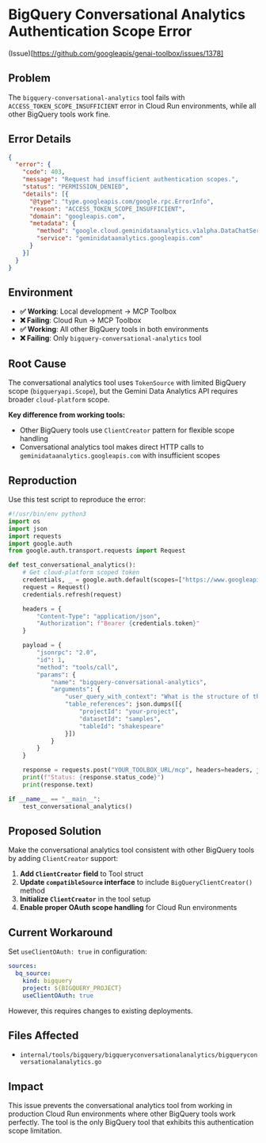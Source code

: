 # BigQuery Conversational Analytics Authentication Scope Error

(Issue)[https://github.com/googleapis/genai-toolbox/issues/1378]

## Problem

The `bigquery-conversational-analytics` tool fails with `ACCESS_TOKEN_SCOPE_INSUFFICIENT` error in Cloud Run environments, while all other BigQuery tools work fine.

## Error Details

```json
{
  "error": {
    "code": 403,
    "message": "Request had insufficient authentication scopes.",
    "status": "PERMISSION_DENIED",
    "details": [{
      "@type": "type.googleapis.com/google.rpc.ErrorInfo",
      "reason": "ACCESS_TOKEN_SCOPE_INSUFFICIENT",
      "domain": "googleapis.com",
      "metadata": {
        "method": "google.cloud.geminidataanalytics.v1alpha.DataChatService.Chat",
        "service": "geminidataanalytics.googleapis.com"
      }
    }]
  }
}
```

## Environment

- **✅ Working**: Local development → MCP Toolbox
- **❌ Failing**: Cloud Run → MCP Toolbox
- **✅ Working**: All other BigQuery tools in both environments
- **❌ Failing**: Only `bigquery-conversational-analytics` tool

## Root Cause

The conversational analytics tool uses `TokenSource` with limited BigQuery scope (`bigqueryapi.Scope`), but the Gemini Data Analytics API requires broader `cloud-platform` scope.

**Key difference from working tools:**
- Other BigQuery tools use `ClientCreator` pattern for flexible scope handling
- Conversational analytics tool makes direct HTTP calls to `geminidataanalytics.googleapis.com` with insufficient scopes

## Reproduction

Use this test script to reproduce the error:

```python
#!/usr/bin/env python3
import os
import json
import requests
import google.auth
from google.auth.transport.requests import Request

def test_conversational_analytics():
    # Get cloud-platform scoped token
    credentials, _ = google.auth.default(scopes=["https://www.googleapis.com/auth/cloud-platform"])
    request = Request()
    credentials.refresh(request)

    headers = {
        "Content-Type": "application/json",
        "Authorization": f"Bearer {credentials.token}"
    }

    payload = {
        "jsonrpc": "2.0",
        "id": 1,
        "method": "tools/call",
        "params": {
            "name": "bigquery-conversational-analytics",
            "arguments": {
                "user_query_with_context": "What is the structure of this table?",
                "table_references": json.dumps([{
                    "projectId": "your-project",
                    "datasetId": "samples",
                    "tableId": "shakespeare"
                }])
            }
        }
    }

    response = requests.post("YOUR_TOOLBOX_URL/mcp", headers=headers, json=payload)
    print(f"Status: {response.status_code}")
    print(response.text)

if __name__ == "__main__":
    test_conversational_analytics()
```

## Proposed Solution

Make the conversational analytics tool consistent with other BigQuery tools by adding `ClientCreator` support:

1. **Add `ClientCreator` field** to Tool struct
2. **Update `compatibleSource` interface** to include `BigQueryClientCreator()` method
3. **Initialize `ClientCreator`** in the tool setup
4. **Enable proper OAuth scope handling** for Cloud Run environments

## Current Workaround

Set `useClientOAuth: true` in configuration:

```yaml
sources:
  bq_source:
    kind: bigquery
    project: ${BIGQUERY_PROJECT}
    useClientOAuth: true
```

However, this requires changes to existing deployments.

## Files Affected

- `internal/tools/bigquery/bigqueryconversationalanalytics/bigqueryconversationalanalytics.go`

## Impact

This issue prevents the conversational analytics tool from working in production Cloud Run environments where other BigQuery tools work perfectly. The tool is the only BigQuery tool that exhibits this authentication scope limitation.
